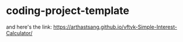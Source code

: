 # coding-project-template

and here's the link:
https://arthastsang.github.io/vftvk-Simple-Interest-Calculator/
